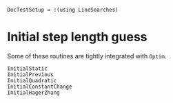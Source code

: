 ```@meta
DocTestSetup = :(using LineSearches)
```

# Initial step length guess

Some of these routines are tightly integrated with `Optim`.

```@docs
InitialStatic
InitialPrevious
InitialQuadratic
InitialConstantChange
InitialHagerZhang
```
